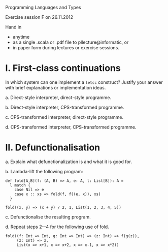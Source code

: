 Programming Languages and Types

Exercise session F on 26.11.2012

Hand in

- anytime
- as a single .scala or .pdf file to pllecture@informatic, or
- in paper form during lectures or exercise sessions.



I. First-class continuations
============================

In which system can one implement a `letcc` construct? Justify your
answer with brief explanations or implementation ideas.

a.  Direct-style interpreter, direct-style programme.

b.  Direct-style interpreter, CPS-transformed programme.

c.  CPS-transformed interpreter, direct-style programme.

d.  CPS-transformed interpreter, CPS-transformed programme.



II. Defunctionalisation
=======================

a.  Explain what defunctionalization is and what it is good for.

b.  Lambda-lift the following program:
    
    def fold[A,B](f: (A, B) => A, e: A, l: List[B]): A = 
      l match {
        case Nil => e
        case x :: xs => fold(f, f((e, x)), xs)
      }
    
    fold((x, y) => (x + y) / 2, 1, List(1, 2, 3, 4, 5))

c.  Defunctionalise the resulting program.

d.  Repeat steps 2--4 for the following use of fold.

    fold((f: Int => Int, g: Int => Int) => (z: Int) => f(g(z)),
         (z: Int) => z,
         List(x => x+1, x => x+2, x => x-1, x => x*2))
